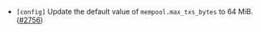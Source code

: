 - `[config]` Update the default value of `mempool.max_txs_bytes` to 64 MiB.
  ([\#2756](https://github.com/depinnetwork/por-consensus/issues/2756))
